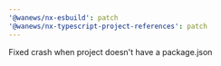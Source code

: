 ```yaml
---
'@wanews/nx-esbuild': patch
'@wanews/nx-typescript-project-references': patch
---
```


Fixed crash when project doesn't have a package.json
